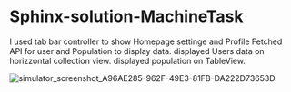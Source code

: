 # Sphinx-solution-MachineTask
I used tab bar controller to show Homepage settinge and Profile
Fetched API for user and Population to display data.
displayed Users data on horizzontal collection view.
displayed  population on TableView.

![simulator_screenshot_A96AE285-962F-49E3-81FB-DA222D73653D](https://user-images.githubusercontent.com/110161100/222897238-05c2599c-5c80-4859-b697-07a2640cf505.png)
